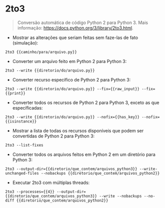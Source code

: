 # 2to3

> Conversão automática de código Python 2 para Python 3.
> Mais informação: <https://docs.python.org/3/library/2to3.html>.

- Mostrar as alterações que seriam feitas sem faze-las de fato (simulação):

`2to3 {{caminho/para/arquivo.py}}`

- Converter um arquivo feito em Python 2 para Python 3:

`2to3 --write {{diretorio/do/arquivo.py}}`

- Converter recurso específico de Python 2 para Python 3:

`2to3 --write {{diretorio/do/arquivo.py}} --fix={{raw_input}} --fix={{print}}`

- Converter todos os recursos de Python 2 para Python 3, exceto as que específicadas:

`2to3 --write {{diretorio/do/arquivo.py}} --nofix={{has_key}} --nofix={{isinstance}}`

- Mostrar a lista de todas os recursos disponíveis que podem ser convertidas de Python 2 para Python 3:

`2to3 --list-fixes`

- Converter todos os arquivos feitos em Python 2 em um diretório para Python 3:

`2to3 --output-dir={{diretorio/que_contem/arquivos_python3}} --write-unchanged-files --nobackups {{diretorio/que_contem/arquivos_python2}}`

- Executar 2to3 com múltiplas threads:

`2to3 --processes={{4}} --output-dir={{diretorio/que_contem/arquivos_python3}} --write --nobackups --no-diff {{diretorio/que_contem/arquivos_python2}}`
